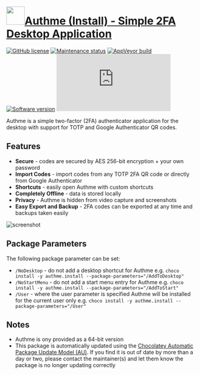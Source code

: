 # [<img src="https://cdn.jsdelivr.net/gh/dgalbraith/chocolatey-packages@2dce4f4c50f91c7e2ed4b31988faaad635c19d44/icons/authme.png" width="48" height="48" />Authme (Install) - Simple 2FA Desktop Application](https://chocolatey.org/packages/authme.install)

[![GitHub license](https://img.shields.io/github/license/Levminer/authme)](https://github.com/Levminer/authme/blob/main/LICENSE.md)
[![Maintenance status](https://img.shields.io/badge/maintained%3F-yes-green.svg)](https://gitHub.com/dgalbraith/chocolatey-packages/graphs/commit-activity)
[![AppVeyor build](https://img.shields.io/appveyor/ci/dgalbraith/chocolatey-packages)](https://ci.appveyor.com/project/dgalbraith/chocolatey-packages)
[![Software version](https://img.shields.io/badge/source-v4.2.1-blue)](https://github.com/Levminer/authme/releases/tag/4.2.1)
[![Chocolatey package version](https://img.shields.io/chocolatey/v/authme.install?label=Chocolatey)](https://chocolatey.org/packages/authme.install)

Authme is a simple two-factor (2FA) authenticator application for the desktop with support for
TOTP and Google Authenticator QR codes.

## Features

* **Secure** - codes are secured by AES 256-bit encryption + your own password
* **Import Codes** - import codes from any TOTP 2FA QR code or directly from Google Authenticator
* **Shortcuts** - easily open Authme with custom shortcuts
* **Completely Offline** - data is stored locally
* **Privacy** - Authme is hidden from video capture and screenshots
* **Easy Export and Backup** - 2FA codes can be exported at any time and backups taken easily

![screenshot](https://cdn.jsdelivr.net/gh/dgalbraith/chocolatey-packages@2dce4f4c50f91c7e2ed4b31988faaad635c19d44/automatic/authme/screenshot.png)

## Package Parameters

The following package parameter can be set:

* `/NoDesktop` - do not add a desktop shortcut for Authme
e.g. `choco install -y authme.install --package-parameters="/AddToDesktop"`
* `/NoStartMenu` - do not add a start menu entry for Authme
e.g. `choco install -y authme.install --package-parameters="/AddToStart"`
* `/User` - where the user parameter is specified Authme will be installed for the current user only
e.g. `choco install -y authme.install --package-parameters="/User"`

## Notes

* Authme is ony provided as a 64-bit version
* This package is automatically updated using the [Chocolatey Automatic Package Update Model (AU)](https://github.com/majkinetor/au/blob/master/README.md).
If you find it is out of date by more than a day or two, please contact the maintainer(s) and let them know the package is no longer updating correctly
